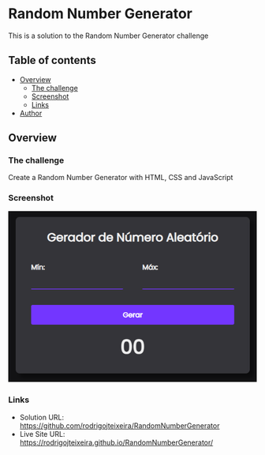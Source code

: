 # Random Number Generator

This is a solution to the Random Number Generator challenge

## Table of contents

- [Overview](#overview)
  - [The challenge](#the-challenge)
  - [Screenshot](#screenshot)
  - [Links](#links)
- [Author](#author)

## Overview

### The challenge

Create a Random Number Generator with HTML, CSS and JavaScript

### Screenshot

![Tela Inicial](./images/Screenshot1.png)

### Links

- Solution URL:  https://github.com/rodrigojteixeira/RandomNumberGenerator
- Live Site URL: https://rodrigojteixeira.github.io/RandomNumberGenerator/
